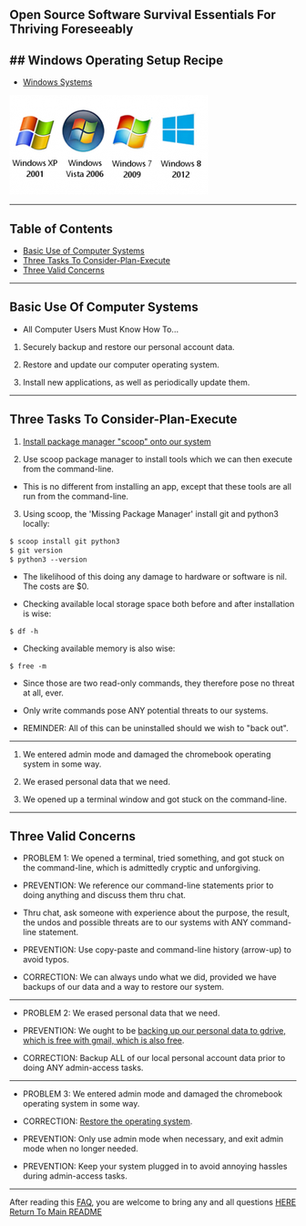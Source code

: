 ## Open Source Software Survival Essentials For Thriving Foreseeably

## ## Windows Operating Setup Recipe

- [Windows Systems](https://en.wikipedia.org/wiki/List_of_Microsoft_Windows_versions)  

![win logos](../images/win-logos.png)

---

## Table of Contents

- [Basic Use of Computer Systems](#basic-use-of-computer-systems)
- [Three Tasks To Consider-Plan-Execute](#three-tasks-to-consider-plan-execute)
- [Three Valid Concerns](#three-valid-concerns)

---

##  Basic Use Of Computer Systems

- All Computer Users Must Know How To...

1. Securely backup and restore our personal account data.

2. Restore and update our computer operating system.

3. Install new applications, as well as periodically update them.

---

## Three Tasks To Consider-Plan-Execute

1. [Install package manager "scoop" onto our system](http://scoop.sh)

2. Use scoop package manager to install tools which we can then execute from the command-line.

- This is no different from installing an app, except that these tools are all run from the command-line.

3. Using scoop, the 'Missing Package Manager' install git and python3 locally:
```
$ scoop install git python3
$ git version
$ python3 --version
```

- The likelihood of this doing any damage to hardware or software is nil.  The costs are $0.

- Checking available local storage space both before and after installation is wise:
```
$ df -h
```

- Checking available memory is also wise:
```
$ free -m
```

* Since those are two read-only commands, they therefore pose no threat at all, ever.

* Only write commands pose ANY potential threats to our systems.

- REMINDER: All of this can be uninstalled should we wish to "back out".

---

1. We entered admin mode and damaged the chromebook operating system in some way.

2. We erased personal data that we need.

3. We opened up a terminal window and got stuck on the command-line.

---

## Three Valid Concerns

- PROBLEM 1: We opened a terminal, tried something, and got stuck on the command-line, which is admittedly cryptic and unforgiving.

- PREVENTION: We reference our command-line statements prior to doing anything and discuss them thru chat.

- Thru chat, ask someone with experience about the purpose, the result, the undos and possible threats are to our systems with ANY command-line statement.

- PREVENTION: Use copy-paste and command-line history (arrow-up) to avoid typos.

- CORRECTION: We can always undo what we did, provided we have backups of our data and a way to restore our system.

---

- PROBLEM 2: We erased personal data that we need.

- PREVENTION: We ought to be [backing up our personal data to gdrive, which is free with gmail, which is also free](https://support.google.com/drive/answer/2375123).

- CORRECTION: Backup ALL of our local personal account data prior to doing ANY admin-access tasks.

---

- PROBLEM 3: We entered admin mode and damaged the chromebook operating system in some way.

- CORRECTION:  [Restore the operating system](https://www.howtogeek.com/howto/windows-vista/using-windows-vista-system-restore/).  

- PREVENTION:  Only use admin mode when necessary, and exit admin mode when no longer needed. 

- PREVENTION:  Keep your system plugged in to avoid annoying hassles during admin-access tasks.

---

After reading this [FAQ](pages/faq.md), you are welcome to bring any and all questions [HERE](https://www.facebook.com/groups/BigDataProcessing)  
[Return To Main README](../README.md)

